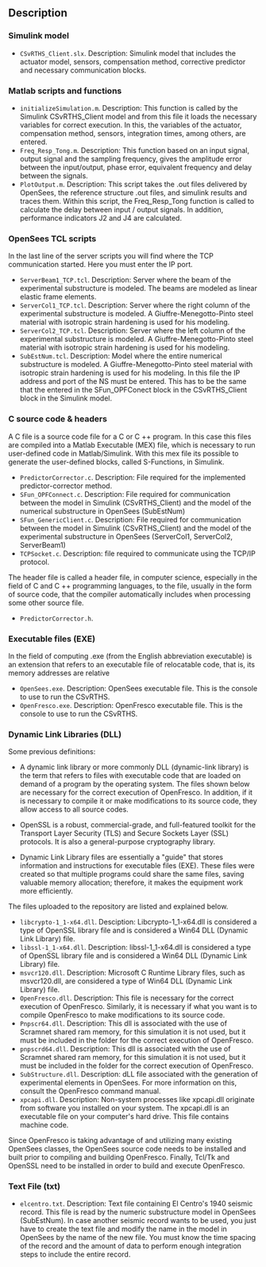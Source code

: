 ## Description

### Simulink model

- `CSvRTHS_Client.slx`. Description: Simulink model that includes the actuator model, sensors, compensation method, corrective predictor and necessary communication blocks.

### Matlab scripts and functions

- `initializeSimulation.m`. Description: This function is called by the Simulink CSvRTHS_Client model and from this file it loads the necessary variables for correct execution. In this, the variables of the actuator, compensation method, sensors, integration times, among others, are entered.
- `Freq_Resp_Tong.m`. Description: This function based on an input signal, output signal and the sampling frequency, gives the amplitude error between the input/output, phase error, equivalent frequency and delay between the signals.
- `PlotOutput.m`. Description: This script takes the .out files delivered by OpenSees, the reference structure .out files, and simulink results and traces them. Within this script, the Freq_Resp_Tong function is called to calculate the delay between input / output signals. In addition, performance indicators J2 and J4 are calculated.

### OpenSees TCL scripts

In the last line of the server scripts you will find where the TCP communication started. Here you must enter the IP port.

- `ServerBeam1_TCP.tcl`. Description: Server where the beam of the experimental substructure is modeled. The beams are modeled as linear elastic frame elements. 
- `ServerCol1_TCP.tcl`. Description: Server where the right column of the experimental substructure is modeled. A Giuffre-Menegotto-Pinto steel material with isotropic strain hardening is used for his modeling.
- `ServerCol2_TCP.tcl`. Description: Server where the left column of the experimental substructure is modeled. A Giuffre-Menegotto-Pinto steel material with isotropic strain hardening is used for his modeling.
- `SubEstNum.tcl`. Description: Model where the entire numerical substructure is modeled. A Giuffre-Menegotto-Pinto steel material with isotropic strain hardening is used for his modeling. In this file the IP address and port of the NS must be entered. This has to be the same that the entered in the SFun_OPFConect block in the CSvRTHS_Client block in the Simulink model.

### C source code & headers

A C file is a source code file for a C or C ++ program. In this case this files are compiled into a Matlab Executable (MEX) file, which is necessary to run user-defined code in Matlab/Simulink. With this mex file its possible to generate the user-defined blocks, called S-Functions, in Simulink.

- `PredictorCorrector.c`. Description: File required for the implemented predictor-corrector method.
- `SFun_OPFConnect.c`. Description: File required for communication between the model in Simulink (CSvRTHS_Client) and the model of the numerical substructure in OpenSees (SubEstNum)
- `SFun_GenericClient.c`. Description: File required for communication between the model in Simulink (CSvRTHS_Client) and the model of the experimental substructure in OpenSees (ServerCol1, ServerCol2, ServerBeam1)
- `TCPSocket.c`. Description: file required to communicate using the TCP/IP protocol.

The header file is called a header file, in computer science, especially in the field of C and C ++ programming languages, to the file, usually in the form of source code, that the compiler automatically includes when processing some other source file.

- `PredictorCorrector.h`.

### Executable files (EXE)

In the field of computing .exe (from the English abbreviation executable) is an extension that refers to an executable file of relocatable code, that is, its memory addresses are relative

- `OpenSees.exe`. Description: OpenSees executable file. This is the console to use to run the CSvRTHS.
- `OpenFresco.exe`. Description: OpenFresco executable file. This is the console to use to run the CSvRTHS.

### Dynamic Link Libraries (DLL)

Some previous definitions:

- A dynamic link library or more commonly DLL (dynamic-link library) is the term that refers to files with executable code that are loaded on demand of a program by the operating system. The files shown below are necessary for the correct execution of OpenFresco. In addition, if it is necessary to compile it or make modifications to its source code, they allow access to all source codes.

- OpenSSL is a robust, commercial-grade, and full-featured toolkit for the Transport Layer Security (TLS) and Secure Sockets Layer (SSL) protocols. It is also a general-purpose cryptography library.

- Dynamic Link Library files are essentially a "guide" that stores information and instructions for executable files (EXE). These files were created so that multiple programs could share the same files, saving valuable memory allocation; therefore, it makes the equipment work more efficiently.

The files uploaded to the repository are listed and explained below.

- `libcrypto-1_1-x64.dll`. Desciption: Libcrypto-1_1-x64.dll is considered a type of OpenSSL library file and is considered a Win64 DLL (Dynamic Link Library) file.
- `libssl-1_1-x64.dll`. Description: libssl-1_1-x64.dll is considered a type of OpenSSL library file and is considered a Win64 DLL (Dynamic Link Library) file.
- `msvcr120.dll`. Description: Microsoft C Runtime Library files, such as msvcr120.dll, are considered a type of Win64 DLL (Dynamic Link Library) file.
- `OpenFresco.dll`. Description: This file is necessary for the correct execution of OpenFresco. Similarly, it is necessary if what you want is to compile OpenFresco to make modifications to its source code.
- `Pnpscr64.dll`. Description: This dll is associated with the use of Scramnet shared ram memory, for this simulation it is not used, but it must be included in the folder for the correct execution of OpenFresco.
- `pnpscrd64.dll`. Description: This dll is associated with the use of Scramnet shared ram memory, for this simulation it is not used, but it must be included in the folder for the correct execution of OpenFresco.
- `SubStructure.dll`. Description: dLL file associated with the generation of experimental elements in OpenSees. For more information on this, consult the OpenFresco command manual.
- `xpcapi.dll`. Description: Non-system processes like xpcapi.dll originate from software you installed on your system. The xpcapi.dll is an executable file on your computer's hard drive. This file contains machine code.

Since OpenFresco is taking advantage of and utilizing many existing OpenSees classes, the OpenSees source code needs to be installed and built prior to compiling and building OpenFresco. Finally, Tcl/Tk and OpenSSL need to be installed in order to build and execute OpenFresco.

### Text File (txt)

- `elcentro.txt`. Description: Text file containing El Centro's 1940 seismic record. This file is read by the numeric substructure model in OpenSees (SubEstNum). In case another seismic record wants to be used, you just have to create the text file and modify the name in the model in OpenSees by the name of the new file. You must know the time spacing of the record and the amount of data to perform enough integration steps to include the entire record.

